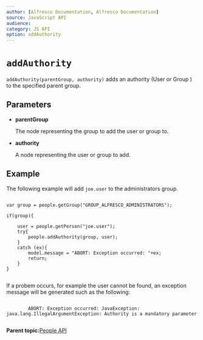 ```yaml
---
author: [Alfresco Documentation, Alfresco Documentation]
source: JavaScript API
audience: 
category: JS API
option: addAuthority
---
```


# `addAuthority`

`addAuthority(parentGroup, authority)` adds an authority \(User or Group \) to the specified parent group.

## Parameters

-   **parentGroup**

    The node representing the group to add the user or group to.

-   **authority**

    A node representing the user or group to add.


## Example

The following example will add `joe.user` to the administrators group.

```

var group = people.getGroup("GROUP_ALFRESCO_ADMINISTRATORS");

if(group){

    user = people.getPerson("joe.user");
    try{
        people.addAuthority(group, user);
    }
    catch (ex){
        model.message = "ABORT: Exception occurred: "+ex;
        return;
    }
}                                                                                                                                       
      
```

If a probem occurs, for example the user cannot be found, an exception message will be generated such as the following:

```

        ABORT: Exception occurred: JavaException: java.lang.IllegalArgumentException: Authority is a mandatory parameter
      
```

**Parent topic:**[People API](../references/API-JS-People.md)

